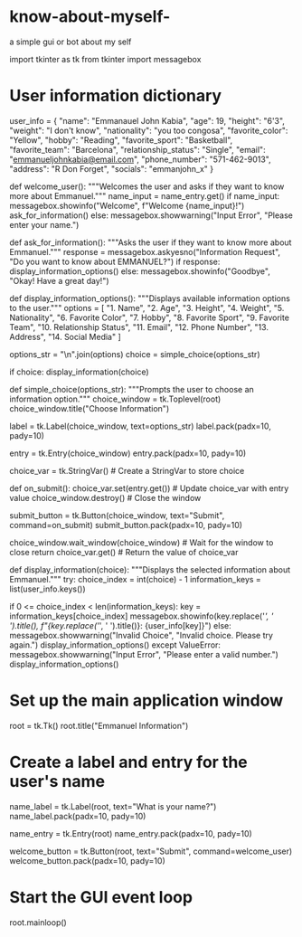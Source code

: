# know-about-myself-
a simple gui or bot about my self 

import tkinter as tk
from tkinter import messagebox

# User information dictionary
user_info = {
    "name": "Emmanauel John Kabia",
    "age": 19,
    "height": "6'3",
    "weight": "I don't know",
    "nationality": "you too congosa",
    "favorite_color": "Yellow",
    "hobby": "Reading",
    "favorite_sport": "Basketball",
    "favorite_team": "Barcelona",
    "relationship_status": "Single",
    "email": "emmanueljohnkabia@email.com",
    "phone_number": "571-462-9013",
    "address": "R Don Forget",
    "socials": "emmanjohn_x"
}

def welcome_user():
    """Welcomes the user and asks if they want to know more about Emmanuel."""
    name_input = name_entry.get()
    if name_input:
        messagebox.showinfo("Welcome", f"Welcome {name_input}!")
        ask_for_information()
    else:
        messagebox.showwarning("Input Error", "Please enter your name.")

def ask_for_information():
    """Asks the user if they want to know more about Emmanuel."""
    response = messagebox.askyesno("Information Request", "Do you want to know about EMMANUEL?")
    if response:
        display_information_options()
    else:
        messagebox.showinfo("Goodbye", "Okay! Have a great day!")

def display_information_options():
    """Displays available information options to the user."""
    options = [
        "1. Name",
        "2. Age",
        "3. Height",
        "4. Weight",
        "5. Nationality",
        "6. Favorite Color",
        "7. Hobby",
        "8. Favorite Sport",
        "9. Favorite Team",
        "10. Relationship Status",
        "11. Email",
        "12. Phone Number",
        "13. Address",
        "14. Social Media"
        ]
    
  options_str = "\n".join(options)
    choice = simple_choice(options_str)
    
  if choice:
        display_information(choice)

def simple_choice(options_str):
    """Prompts the user to choose an information option."""
    choice_window = tk.Toplevel(root)
    choice_window.title("Choose Information")
    
   label = tk.Label(choice_window, text=options_str)
    label.pack(padx=10, pady=10)

  entry = tk.Entry(choice_window)
    entry.pack(padx=10, pady=10)

  choice_var = tk.StringVar()  # Create a StringVar to store choice
    
   def on_submit():
        choice_var.set(entry.get())  # Update choice_var with entry value
        choice_window.destroy()      # Close the window

   submit_button = tk.Button(choice_window, text="Submit", command=on_submit)
    submit_button.pack(padx=10, pady=10)

   choice_window.wait_window(choice_window)  # Wait for the window to close
    return choice_var.get()  # Return the value of choice_var

def display_information(choice):
    """Displays the selected information about Emmanuel."""
    try:
        choice_index = int(choice) - 1
        information_keys = list(user_info.keys())
        
  if 0 <= choice_index < len(information_keys):
            key = information_keys[choice_index]
            messagebox.showinfo(key.replace('_', ' ').title(), f"{key.replace('_', ' ').title()}: {user_info[key]}")
  else:
            messagebox.showwarning("Invalid Choice", "Invalid choice. Please try again.")
            display_information_options()
  except ValueError:
        messagebox.showwarning("Input Error", "Please enter a valid number.")
        display_information_options()

# Set up the main application window
root = tk.Tk()
root.title("Emmanuel Information")

# Create a label and entry for the user's name
name_label = tk.Label(root, text="What is your name?")
name_label.pack(padx=10, pady=10)

name_entry = tk.Entry(root)
name_entry.pack(padx=10, pady=10)

welcome_button = tk.Button(root, text="Submit", command=welcome_user)
welcome_button.pack(padx=10, pady=10)

# Start the GUI event loop
root.mainloop()
  
